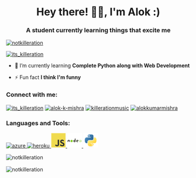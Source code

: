 <h1 align="center">Hey there! 👋🏻, I'm Alok :)</h1>
<h3 align="center">A student currently learning things that excite me</h3>

<p align="left"> <a href="https://github.com/ryo-ma/github-profile-trophy"><img src="https://github-profile-trophy.vercel.app/?username=notkilleration" alt="notkilleration" /></a> </p>

<p align="left"> <a href="https://twitter.com/its_killeration" target="blank"><img src="https://img.shields.io/twitter/follow/its_killeration?logo=twitter&style=for-the-badge" alt="its_killeration" /></a> </p>

- 🌱 I’m currently learning **Complete Python along with Web Development**

- ⚡ Fun fact **I think I'm funny**

<h3 align="left">Connect with me:</h3>
<p align="left">
<a href="https://twitter.com/its_killeration" target="blank"><img align="center" src="https://raw.githubusercontent.com/rahuldkjain/github-profile-readme-generator/master/src/images/icons/Social/twitter.svg" alt="its_killeration" height="30" width="40" /></a>
<a href="https://linkedin.com/in/alok-k-mishra" target="blank"><img align="center" src="https://raw.githubusercontent.com/rahuldkjain/github-profile-readme-generator/master/src/images/icons/Social/linked-in-alt.svg" alt="alok-k-mishra" height="30" width="40" /></a>
<a href="https://instagram.com/killerationmusic" target="blank"><img align="center" src="https://raw.githubusercontent.com/rahuldkjain/github-profile-readme-generator/master/src/images/icons/Social/instagram.svg" alt="killerationmusic" height="30" width="40" /></a>
<a href="https://www.hackerrank.com/alokkumarmishra" target="blank"><img align="center" src="https://raw.githubusercontent.com/rahuldkjain/github-profile-readme-generator/master/src/images/icons/Social/hackerrank.svg" alt="alokkumarmishra" height="30" width="40" /></a>
</p>

<h3 align="left">Languages and Tools:</h3>
<p align="left"> <a href="https://azure.microsoft.com/en-in/" target="_blank" rel="noreferrer"> <img src="https://www.vectorlogo.zone/logos/microsoft_azure/microsoft_azure-icon.svg" alt="azure" width="40" height="40"/> </a> <a href="https://heroku.com" target="_blank" rel="noreferrer"> <img src="https://www.vectorlogo.zone/logos/heroku/heroku-icon.svg" alt="heroku" width="40" height="40"/> </a> <a href="https://developer.mozilla.org/en-US/docs/Web/JavaScript" target="_blank" rel="noreferrer"> <img src="https://raw.githubusercontent.com/devicons/devicon/master/icons/javascript/javascript-original.svg" alt="javascript" width="40" height="40"/> </a> <a href="https://nodejs.org" target="_blank" rel="noreferrer"> <img src="https://raw.githubusercontent.com/devicons/devicon/master/icons/nodejs/nodejs-original-wordmark.svg" alt="nodejs" width="40" height="40"/> </a> <a href="https://www.python.org" target="_blank" rel="noreferrer"> <img src="https://raw.githubusercontent.com/devicons/devicon/master/icons/python/python-original.svg" alt="python" width="40" height="40"/> </a> </p>

<p><img align="center" src="https://github-readme-stats.vercel.app/api/top-langs?username=notkilleration&show_icons=true&locale=en&layout=compact" alt="notkilleration" /></p>

<p><img align="center" src="https://github-readme-streak-stats.herokuapp.com/?user=notkilleration&" alt="notkilleration" /></p>
